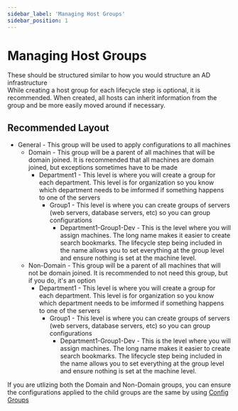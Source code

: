 ```yaml
---
sidebar_label: 'Managing Host Groups'
sidebar_position: 1
---
```


# Managing Host Groups
These should be structured similar to how you would structure an AD infrastructure  
While creating a host group for each lifecycle step is optional, it is recommended. When created, all hosts can inherit information from the group and be more easily moved around if necessary.

## Recommended Layout
- General - This group will be used to apply configurations to all machines
  - Domain - This group will be a parent of all machines that will be domain joined. It is recommended that all machines are domain joined, but exceptions sometimes have to be made
    - Department1 - This level is where you will create a group for each department. This level is for organization so you know which department needs to be imformed if something happens to one of the servers
      - Group1 - This level is where you can create groups of servers (web servers, database servers, etc) so you can group configurations
        - Department1-Group1-Dev - This is the level where you will assign machines. The long name makes it easier to create search bookmarks. The lifecycle step being included in the name allows you to set everything at the group level and ensure nothing is set at the machine level.
  - Non-Domain - This group will be a parent of all machines that will not be domain joined. It is recommended to not need this group, but if you do, it's an option
    - Department1 - This level is where you will create a group for each department. This level is for organization so you know which department needs to be imformed if something happens to one of the servers
      - Group1 - This level is where you can create groups of servers (web servers, database servers, etc) so you can group configurations
        - Department1-Group1-Dev - This is the level where you will assign machines. The long name makes it easier to create search bookmarks. The lifecycle step being included in the name allows you to set everything at the group level and ensure nothing is set at the machine level.

If you are utlizing both the Domain and Non-Domain groups, you can ensure the configurations applied to the child groups are the same by using [Config Groups](Configurations.md#config-groups)